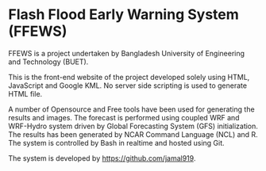 # Flash Flood Early Warning System (FFEWS)
FFEWS is a project undertaken by Bangladesh University of Engineering and Technology (BUET). 

This is the front-end website of the project developed solely using HTML, JavaScript and Google KML. No server side scripting is used to generate HTML file. 

A number of Opensource and Free tools have been used for generating the results and images. The forecast is performed using coupled WRF and WRF-Hydro system driven by Global Forecasting System (GFS) initialization. The results has been generated by NCAR Command Language (NCL) and R. The system is controlled by Bash in realtime and hosted using Git. 

The system is developed by https://github.com/jamal919.
